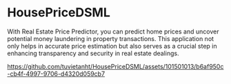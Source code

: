 # HousePriceDSML
With Real Estate Price Predictor, you can predict home prices and uncover potential money laundering in property transactions. This application not only helps in accurate price estimation but also serves as a crucial step in enhancing transparency and security in real estate dealings.


https://github.com/tuvietanht/HousePriceDSML/assets/101501013/b6af950c-cb4f-4997-9706-d4320d059cb7
